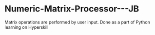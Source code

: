 # Numeric-Matrix-Processor---JB
Matrix operations are performed by user input. Done as a part of Python learning on Hyperskill
